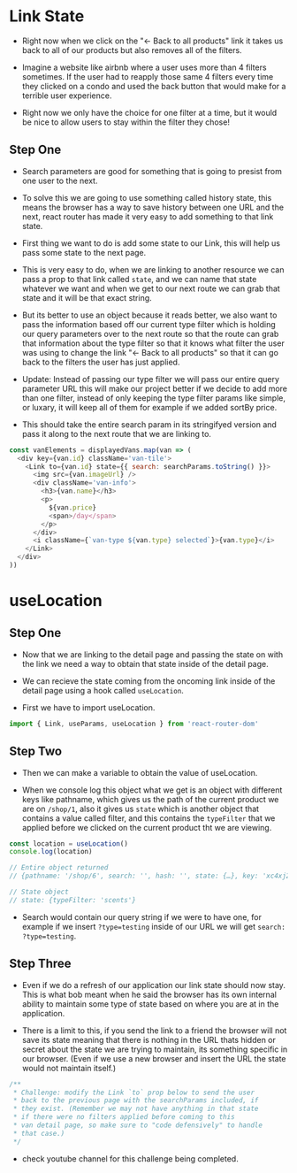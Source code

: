 # Link State

- Right now when we click on the "← Back to all products" link it takes us back to all of our products but also removes all of the filters.

- Imagine a website like airbnb where a user uses more than 4 filters sometimes. If the user had to reapply those same 4 filters every time they clicked on a condo and used the back button that would make for a terrible user experience.

- Right now we only have the choice for one filter at a time, but it would be nice to allow users to stay within the filter they chose!

## Step One

- Search parameters are good for something that is going to presist from one user to the next.

- To solve this we are going to use something called history state, this means the browser has a way to save history between one URL and the next, react router has made it very easy to add something to that link state.

- First thing we want to do is add some state to our Link, this will help us pass some state to the next page.

- This is very easy to do, when we are linking to another resource we can pass a prop to that link called `state`, and we can name that state whatever we want and when we get to our next route we can grab that state and it will be that exact string.

- But its better to use an object because it reads better, we also want to pass the information based off our current type filter which is holding our query parameters over to the next route so that the route can grab that information about the type filter so that it knows what filter the user was using to change the link "← Back to all products" so that it can go back to the filters the user has just applied.

- Update: Instead of passing our type filter we will pass our entire query parameter URL this will make our project better if we decide to add more than one filter, instead of only keeping the type filter params like simple, or luxary, it will keep all of them for example if we added sortBy price.

- This should take the entire search param in its stringifyed version and pass it along to the next route that we are linking to.

```js
const vanElements = displayedVans.map(van => (
  <div key={van.id} className='van-tile'>
    <Link to={van.id} state={{ search: searchParams.toString() }}>
      <img src={van.imageUrl} />
      <div className='van-info'>
        <h3>{van.name}</h3>
        <p>
          ${van.price}
          <span>/day</span>
        </p>
      </div>
      <i className={`van-type ${van.type} selected`}>{van.type}</i>
    </Link>
  </div>
))
```

# useLocation

## Step One

- Now that we are linking to the detail page and passing the state on with the link we need a way to obtain that state inside of the detail page.

- We can recieve the state coming from the oncoming link inside of the detail page using a hook called `useLocation`.

- First we have to import useLocation.

```js
import { Link, useParams, useLocation } from 'react-router-dom'
```

## Step Two

- Then we can make a variable to obtain the value of useLocation.

- When we console log this object what we get is an object with different keys like pathname, which gives us the path of the current product we are on `/shop/1`, also it gives us `state` which is another object that contains a value called filter, and this contains the `typeFilter` that we applied before we clicked on the current product tht we are viewing.

```js
const location = useLocation()
console.log(location)

// Entire object returned
// {pathname: '/shop/6', search: '', hash: '', state: {…}, key: 'xc4xj2sn'}

// State object
// state: {typeFilter: 'scents'}
```

- Search would contain our query string if we were to have one, for example if we insert `?type=testing` inside of our URL we will get `search: ?type=testing`.

## Step Three

- Even if we do a refresh of our application our link state should now stay. This is what bob meant when he said the browser has its own internal ability to maintain some type of state based on where you are at in the application.

- There is a limit to this, if you send the link to a friend the browser will not save its state meaning that there is nothing in the URL thats hidden or secret about the state we are trying to maintain, its something specific in our browser. (Even if we use a new browser and insert the URL the state would not maintain itself.)

```js
/**
 * Challenge: modify the Link `to` prop below to send the user
 * back to the previous page with the searchParams included, if
 * they exist. (Remember we may not have anything in that state
 * if there were no filters applied before coming to this
 * van detail page, so make sure to "code defensively" to handle
 * that case.)
 */
```

- check youtube channel for this challenge being completed.
